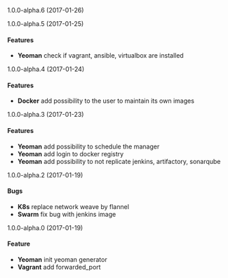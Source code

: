 <a name="1.0.0-alpha.6"></a>
1.0.0-alpha.6  (2017-01-26)

<a name="1.0.0-alpha.5"></a>
1.0.0-alpha.5  (2017-01-25)

#### Features
* **Yeoman** check if vagrant, ansible, virtualbox are installed

<a name="1.0.0-alpha.4"></a>
1.0.0-alpha.4  (2017-01-24)

#### Features
* **Docker** add possibility to the user to maintain its own images

<a name="1.0.0-alpha.3"></a>
1.0.0-alpha.3  (2017-01-23)

#### Features
* **Yeoman** add possibility to schedule the manager
* **Yeoman** add login to docker registry
* **Yeoman** add possibility to not replicate jenkins, artifactory, sonarqube


<a name="1.0.0-alpha.2"></a>
1.0.0-alpha.2  (2017-01-19)

#### Bugs

* **K8s** replace network weave by flannel 
* **Swarm** fix bug with jenkins image

<a name="1.0.0-alpha.0"></a>
1.0.0-alpha.0  (2017-01-19)

#### Feature

* **Yeoman** init yeoman generator
* **Vagrant** add forwarded_port
